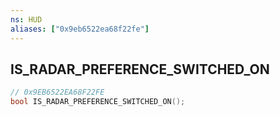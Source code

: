 ```yaml
---
ns: HUD
aliases: ["0x9eb6522ea68f22fe"]
---
```

## IS_RADAR_PREFERENCE_SWITCHED_ON

```c
// 0x9EB6522EA68F22FE
bool IS_RADAR_PREFERENCE_SWITCHED_ON();
```
